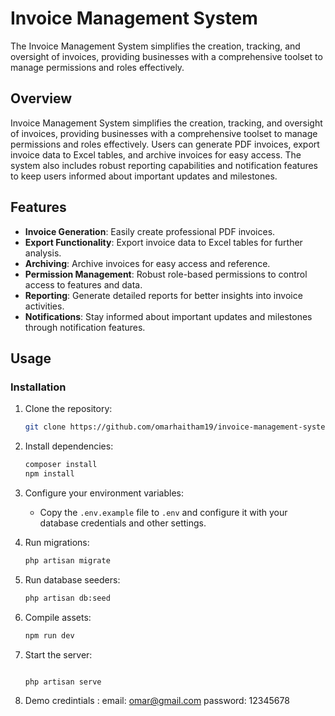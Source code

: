 # Invoice Management System

The Invoice Management System simplifies the creation, tracking, and oversight of invoices, providing businesses with a comprehensive toolset to manage permissions and roles effectively.

## Overview

Invoice Management System simplifies the creation, tracking, and oversight of invoices, providing businesses with a comprehensive toolset to manage permissions and roles effectively. Users can generate PDF invoices, export invoice data to Excel tables, and archive invoices for easy access. The system also includes robust reporting capabilities and notification features to keep users informed about important updates and milestones.

## Features

- **Invoice Generation**: Easily create professional PDF invoices.
- **Export Functionality**: Export invoice data to Excel tables for further analysis.
- **Archiving**: Archive invoices for easy access and reference.
- **Permission Management**: Robust role-based permissions to control access to features and data.
- **Reporting**: Generate detailed reports for better insights into invoice activities.
- **Notifications**: Stay informed about important updates and milestones through notification features.

## Usage

### Installation

1. Clone the repository:

   ```bash
   git clone https://github.com/omarhaitham19/invoice-management-system.git
   ```

2. Install dependencies:

   ```bash
   composer install
   npm install
   ```

3. Configure your environment variables:

   - Copy the `.env.example` file to `.env` and configure it with your database credentials and other settings.

4. Run migrations:

   ```bash
   php artisan migrate
   ```

5. Run database seeders:

   ```bash
   php artisan db:seed
   ```

6. Compile assets:

   ```bash
   npm run dev
   ```

7. Start the server:

   ```bash
   
   php artisan serve
   ```

8. Demo credintials :
   email: omar@gmail.com
   password: 12345678
   

